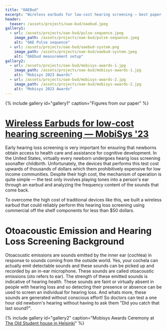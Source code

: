 ```yaml
---
title: "OAEBud"
excerpt: "Wireless earbuds for low-cost hearing screening — best paper runner up in MobiSys '23 "
header:
  teaser: /assets/projects/oae-bud/oaebud.jpeg
gallery1:
  - url: /assets/projects/oae-bud/pulse-sequence.jpeg
    image_path: /assets/projects/oae-bud/pulse-sequence.jpeg
    alt: "OAE Pulse sequence"
  - url: /assets/projects/oae-bud/oaebud-system.png
    image_path: /assets/projects/oae-bud/oaebud-system.jpeg
    alt: "OAEbud measurement setup"
gallery2:
  - url: /assets/projects/oae-bud/mobisys-awards-1.jpg
    image_path: /assets/projects/oae-bud/mobisys-awards-1.jpg
    alt: "Mobisys 2023 Awards"
  - url: /assets/projects/oae-bud/mobisys-awards-2.jpg
    image_path: /assets/projects/oae-bud/mobisys-awards-2.jpg
    alt: "Mobisys 2023 Awards"
---
```


{% include gallery id="gallery1" caption="Figures from our paper" %}

# [Wireless Earbuds for low-cost hearing screening — MobiSys '23](https://dl.acm.org/doi/10.1145/3581791.3596856)

Early hearing loss screening is very important for ensuring that newborns obtain access to health care and assistance for cognitive development. In the United States, virtually every newborn undergoes hearig loss screening soonafter childbirth. Unfortunately, the devices that performs this test cost upwards of thousands of dollars which them prohibitively expensive for low income communities. Despite their high cost, the mechanism of operation is quite simple — the test only involves playing tones into a person's ear through an earbud and analyzing the frequency content of the sounds that come back. 

To overcome the high cost of traditional devices like this, we built a wireless earbud that could reliably perform this hearing loss screening using commercial off the shelf components for less than $50 dollars. 

# Otoacoustic Emission and Hearing Loss Screening Background

Otoacoustic emissions are sounds emitted by the inner ear (cochlea) in response to sounds coming from the outside world. Yes, your cochela can actually emit detectable sounds and these sounds can be picked up and recorded by an in-ear microphone. These sounds are called otoacoustic emissions (oto refers to ear). The strength of these emitted sounds is indicative of hearing health. These sounds are faint or virtually absent in people with hearing loss and so detecting their presence or absence can be used to screen an individual for hearing loss. And whats more, these sounds are generated without conscious effort! So doctors can test a one hour old newborn's hearing without having to ask them "Did you catch that last sound?".

{% include gallery id="gallery2" caption="Mobisys Awards Ceremony at [The Old Student house in Helsinki](https://www.vanhaylioppilastalo.fi/en/)" %}